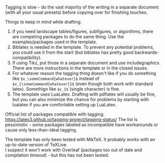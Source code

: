 Tagging is slow - do the vast majority of the writing in a separate document (with all your usual presets) before copying over for finishing touches.

Things to keep in mind while drafting:
1. If you need landscape tables/figures, subfigures, or algorithms, there are competing packages to do the same thing. Use the examples/packages used in the template.
2. Biblatex is needed in the template. To prevent any potential problems, you could use it from the start (but biblatex has pretty good backwards-compatibility).
3. If using Tikz, put those in a separate document and use includegraphics. There are more instructions in the template or in the closed issues.
4. For whatever reason the tagging thing doesn't like if you do something like ```$x_\someCommand{whatever}$``` instead of ```$x_{\someCommand{whatever}}$```  (even though both work with standard latex).
Somethign like ```$x_1$``` (single character) is fine.
5. The template uses LuaLatex. Drafting with pdflatex will usually be fine, but you can also minimize the chance for problems by starting with lualatex if you are comfortable setting up LuaLatex.


Official list of packages compatible with tagging: https://latex3.github.io/tagging-project/tagging-status/
The list is pessimistic - some packages labeled as incompatible have workarounds or cause only less-than-ideal tagging.

The template has only been tested with MikTeX. It probably works with an up-to-date version of TeXLive.\
I suspect it won't work with Overleaf (packages too out of date and compilation timeout) - but this has not been tested.
